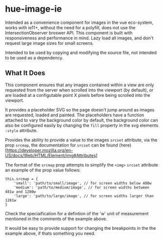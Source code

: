 # hue-image-ie

Intended as a convenience component for images in the vue eco-system, works with ie11+, without the need for a polyfill, does not use the IntersectionObserver broswer API. This component is built with responsiveness and performance in mind. Lazy load all images, and don't request large image sizes for small screens.

Intended to be used by copying and modifying the source file, not intended to be used as a dependency.

## What It Does

This component ensures that any images contained within a view are only requested from the server when scrolled into the viewport (by default), or are loaded at a configutable point X pixels before being scrolled into the viewport.

It provides a placeholder SVG so the page doesn't jump around as images are requested, loaded and painted. The placeholders have a function attached to vary the background color by default, the background color can also be configured easily by changing the `fill` property in the svg elements `:style` attribute.

Provides the ability to provide a value to the images `srcset` attribute, via the prop `srcmap`, the documentation for `srcset` can be found (here)[https://developer.mozilla.org/en-US/docs/Web/HTML/Element/img#Attributes]

The format of the `srcmap` prop attempts to simplify the `<img>` `srcset` attribute an example of the prop value follows:
```
this.srcmap = {
    'small': 'path/to/small/image', // for screen widths below 480w
    'medium': 'path/to/medium/image', // for screen widths between 481w and 1280w
    'large': 'path/to/large/image', // for screen widths larger than 1281w
}
```
Check the speciaification for a defintion of the 'w' unit of measurement mentioned in the comments of the example above.

It would be easy to provide support for changing the breakpoints in the the example above, if thats something you need.